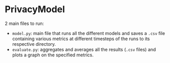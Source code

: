 # PrivacyModel
2 main files to run:
 - `model.py`: main file that runs all the different models and saves a `.csv` file containing various metrics at different timesteps of the runs to its respective directory.
 - `evaluate.py`: aggregates and averages all the results (`.csv` files) and plots a graph on the specified metrics.
